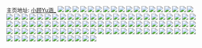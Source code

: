 主页地址: [小顾Yu涵_](https://weibo.com/u/6132742440) 
![](https://wx4.sinaimg.cn/mw2000/006H2msEly1h9lso15ac8j32bz2bzhdu.jpg) 
![](https://wx4.sinaimg.cn/mw2000/006H2msEly1h9gb0x0nunj30xo1907qc.jpg) 
![](https://wx4.sinaimg.cn/mw2000/006H2msEly1h9gb0w9i8dj31o0190e83.jpg) 
![](https://wx4.sinaimg.cn/mw2000/006H2msEly1h9fy6e0o9kj30o20o2tgg.jpg) 
![](https://wx4.sinaimg.cn/mw2000/006H2msEly1h9fy5qxonsj32c0340kjn.jpg) 
![](https://wx4.sinaimg.cn/mw2000/006H2msEly1h94ouxwfa3j31410u0dlx.jpg) 
![](https://wx4.sinaimg.cn/mw2000/006H2msEly1h8qr2x29doj32bz2bz7wi.jpg) 
![](https://wx4.sinaimg.cn/mw2000/006H2msEly1h8oow2ihhnj31400u0n5p.jpg) 
![](https://wx4.sinaimg.cn/mw2000/006H2msEly1h8oow3uinvj30u0140dl0.jpg) 
![](https://wx4.sinaimg.cn/mw2000/006H2msEly1h89k3obrnwj30xo0u0gxw.jpg) 
![](https://wx4.sinaimg.cn/mw2000/006H2msEly1h89jpascj8j30u00u0475.jpg) 
![](https://wx4.sinaimg.cn/mw2000/006H2msEly1h89jwfbpukj30u01hc43b.jpg) 
![](https://wx4.sinaimg.cn/mw2000/006H2msEly1h89jxyi0c7j30u00u07aa.jpg) 
![](https://wx4.sinaimg.cn/mw2000/006H2msEly1h89jwfiyq3j30u01hcjyx.jpg) 
![](https://wx4.sinaimg.cn/mw2000/006H2msEly1h82k8f9vxyj30u014043p.jpg) 
![](https://wx4.sinaimg.cn/mw2000/006H2msEly1h7vomvftiej30u013z10h.jpg) 
![](https://wx4.sinaimg.cn/mw2000/006H2msEly1h6kfzijnahj30u014044y.jpg) 
![](https://wx4.sinaimg.cn/mw2000/006H2msEly1h6kfziru5qj30ht0i1jt1.jpg) 
![](https://wx4.sinaimg.cn/mw2000/006H2msEly1h6kfzkx3lkj30u0140got.jpg) 
![](https://wx4.sinaimg.cn/mw2000/006H2msEly1h6kfzjrhb7j30u0140tfb.jpg) 
![](https://wx4.sinaimg.cn/mw2000/006H2msEly1h6kfzkjqrdj30u0140dsc.jpg) 
![](https://wx4.sinaimg.cn/mw2000/006H2msEly1h6kfzj6ixwj30u0140q8x.jpg) 
![](https://wx4.sinaimg.cn/mw2000/006H2msEly1h3j92cn379j30u0140gpq.jpg) 
![](https://wx4.sinaimg.cn/mw2000/006H2msEly1h3g30g8gokj30u00u0n3m.jpg) 
![](https://wx4.sinaimg.cn/mw2000/006H2msEly1h3g30hlzm3j30u00u0tdg.jpg) 
![](https://wx4.sinaimg.cn/mw2000/006H2msEly1h3g30fp13rj30u00u0tel.jpg) 
![](https://wx4.sinaimg.cn/mw2000/006H2msEly1h3g30f6659j30tz0u043d.jpg) 
![](https://wx4.sinaimg.cn/mw2000/006H2msEly1h3g30gor06j30u00u0dku.jpg) 
![](https://wx4.sinaimg.cn/mw2000/006H2msEly1h3drno5jgwj30u00u0q7n.jpg) 
![](https://wx4.sinaimg.cn/mw2000/006H2msEly1h3drnosuw1j31410u00y7.jpg) 
![](https://wx4.sinaimg.cn/mw2000/006H2msEly1h3drnpbw9lj30u00u0dnk.jpg) 
![](https://wx4.sinaimg.cn/mw2000/006H2msEly1h3drnr7rylj30u00u011s.jpg) 
![](https://wx4.sinaimg.cn/mw2000/006H2msEly1h3drnqhjvuj30u00u042y.jpg) 
![](https://wx4.sinaimg.cn/mw2000/006H2msEly1h3drnpulruj31280u0td2.jpg) 
![](https://wx4.sinaimg.cn/mw2000/006H2msEly1h3csnbihdpj30u00u0tel.jpg) 
![](https://wx4.sinaimg.cn/mw2000/006H2msEly1h3csncxmdoj30u00vrtgn.jpg) 
![](https://wx4.sinaimg.cn/mw2000/006H2msEly1h3csndipaxj30u00u0gtd.jpg) 
![](https://wx4.sinaimg.cn/mw2000/006H2msEly1h3csncdu0ij30u01hck08.jpg) 
![](https://wx4.sinaimg.cn/mw2000/006H2msEly1h3csnaonrvj30wi0msqad.jpg) 
![](https://wx4.sinaimg.cn/mw2000/006H2msEly1h3csnb6r7mj30u00u0q9r.jpg) 
![](https://wx4.sinaimg.cn/mw2000/006H2msEly1h3cso1vyckj30u00u0n50.jpg) 
![](https://wx4.sinaimg.cn/mw2000/006H2msEly1h2f1x8tlw8j30ku0lcgnz.jpg) 
![](https://wx4.sinaimg.cn/mw2000/006H2msEly1h2f1x8kkfdj30l70l840s.jpg) 
![](https://wx4.sinaimg.cn/mw2000/006H2msEly1h2f1x94o5fj30kc0ladi8.jpg) 
![](https://wx4.sinaimg.cn/mw2000/006H2msEly1h2f1x9dvbfj30fc0fhta9.jpg) 
![](https://wx4.sinaimg.cn/mw2000/006H2msEly1h25v5c6fjwj33402c0e86.jpg) 
![](https://wx4.sinaimg.cn/mw2000/006H2msEly1h1irnsqjvwj30wh0o4whx.jpg) 
![](https://wx4.sinaimg.cn/mw2000/006H2msEly1h1irnxoj9wj31400u07d3.jpg) 
![](https://wx4.sinaimg.cn/mw2000/006H2msEly1h1e32rk9ypj30u01hc7b1.jpg) 
![](https://wx4.sinaimg.cn/mw2000/006H2msEly1h0xz9ya282j32c02c0hdv.jpg) 
![](https://wx4.sinaimg.cn/mw2000/006H2msEly1gzui4bb9yxj30wi1gfqgc.jpg) 
![](https://wx4.sinaimg.cn/mw2000/006H2msEly1gzui4bymnlj30wi1hmdt5.jpg) 
![](https://wx4.sinaimg.cn/mw2000/006H2msEly1gzui4ak6glj31o02804qr.jpg) 
![](https://wx4.sinaimg.cn/mw2000/006H2msEly1gzui4fcdbjj31o0280hdv.jpg) 
![](https://wx4.sinaimg.cn/mw2000/006H2msEly1gzc8a04aznj30wi1yc179.jpg) 
![](https://wx4.sinaimg.cn/mw2000/006H2msEly1gz7igr9hfpj31v91v9npf.jpg) 
![](https://wx4.sinaimg.cn/mw2000/006H2msEly1gz7igswynzj32by2byqv6.jpg) 
![](https://wx4.sinaimg.cn/mw2000/006H2msEly1gz7igu5zcpj31tf1tfqv5.jpg) 
![](https://wx4.sinaimg.cn/mw2000/006H2msEly1gz7igwm0xuj32bz2bzx6s.jpg) 
![](https://wx4.sinaimg.cn/mw2000/006H2msEly1gz7igy547dj3340340u12.jpg) 
![](https://wx4.sinaimg.cn/mw2000/006H2msEly1gz7igzg1o2j31t81t8u0x.jpg) 
![](https://wx4.sinaimg.cn/mw2000/006H2msEly1gz7ih0qk4uj31xo1xo1ky.jpg) 
![](https://wx4.sinaimg.cn/mw2000/006H2msEly1gz7ih2cs7oj32c02c04qr.jpg) 
![](https://wx4.sinaimg.cn/mw2000/006H2msEly1gz7igogbz7j33403407wo.jpg) 
![](https://wx4.sinaimg.cn/mw2000/006H2msEly1gz7ih37bfaj31kj16e7oq.jpg) 
![](https://wx4.sinaimg.cn/mw2000/006H2msEly1gz7ih3zjibj322s1k34q6.jpg) 
![](https://wx4.sinaimg.cn/mw2000/006H2msEly1gz7iisa0qfj333z2bze84.jpg) 
![](https://wx4.sinaimg.cn/mw2000/006H2msEly1gz7iiq7pzfj31qi1qi7wj.jpg) 
![](https://wx4.sinaimg.cn/mw2000/006H2msEly1gz53rd98g8j30u01sygse.jpg) 
![](https://wx4.sinaimg.cn/mw2000/006H2msEly1gyp5ogjkahj32801o0b2a.jpg) 
![](https://wx4.sinaimg.cn/mw2000/006H2msEly1gyp5oqlszmj32c03407wl.jpg) 
![](https://wx4.sinaimg.cn/mw2000/006H2msEly1gyp5ps1hptj30wi0ihafx.jpg) 
![](https://wx4.sinaimg.cn/mw2000/006H2msEly1gyp5oixjagj32801o0b2a.jpg) 
![](https://wx4.sinaimg.cn/mw2000/006H2msEly1gxjg2igar8j32c03404qq.jpg) 
![](https://wx4.sinaimg.cn/mw2000/006H2msEly1gxjg2k14s6j32c0340npd.jpg) 
![](https://wx4.sinaimg.cn/mw2000/006H2msEly1gvzgasxdilj30u0191adq.jpg) 
![](https://wx4.sinaimg.cn/mw2000/006H2msEly1gvzgatiz5yj30u00u0whk.jpg) 
![](https://wx4.sinaimg.cn/mw2000/006H2msEly1gvzgavy911j30u013z794.jpg) 
![](https://wx4.sinaimg.cn/mw2000/006H2msEly1gvzgatssnqj30u0191ahv.jpg) 
![](https://wx4.sinaimg.cn/mw2000/006H2msEly1gvzgau0vkyj30u019178o.jpg) 
![](https://wx4.sinaimg.cn/mw2000/006H2msEly1gvzgau9y99j30u0140jw8.jpg) 
![](https://wx4.sinaimg.cn/mw2000/006H2msEly1gvzgauhrqaj30u01sy456.jpg) 
![](https://wx4.sinaimg.cn/mw2000/006H2msEly1gvzgat7soij30kw1qndlq.jpg) 
![](https://wx4.sinaimg.cn/mw2000/006H2msEly1gvzgautvdtj30u0191q7t.jpg) 
![](https://wx4.sinaimg.cn/mw2000/006H2msEly1gvzgav1pcij30u0191gqf.jpg) 
![](https://wx4.sinaimg.cn/mw2000/006H2msEly1gvzgavfodej30u01910xh.jpg) 
![](https://wx4.sinaimg.cn/mw2000/006H2msEly1gvzgavnvlhj30u00u0q5l.jpg) 
![](https://wx4.sinaimg.cn/mw2000/006H2msEly1gvzgaw7069j30u014077x.jpg) 
![](https://wx4.sinaimg.cn/mw2000/006H2msEly1gvzgaweobkj30u00u0jw9.jpg) 
![](https://wx4.sinaimg.cn/mw2000/006H2msEly1gvzgaworzpj30u0143n6w.jpg) 
![](https://wx4.sinaimg.cn/mw2000/006H2msEly1gvzgax3r9qj30u01hr162.jpg) 
![](https://wx4.sinaimg.cn/mw2000/006H2msEly1gvzgaxpm8jj30u00u0aek.jpg) 
![](https://wx4.sinaimg.cn/mw2000/006H2msEly1gvzgaxfkj6j30u0140n5v.jpg) 
![](https://wx4.sinaimg.cn/mw2000/006H2msEly1gvbf6jarrjj62801o0b2a02.jpg) 
![](https://wx4.sinaimg.cn/mw2000/006H2msEly1gvbfd5ksawj62c02tse8402.jpg) 
![](https://wx4.sinaimg.cn/mw2000/006H2msEly1gvbf9v0uz2j62bx340hdw02.jpg) 
![](https://wx4.sinaimg.cn/mw2000/006H2msEly1gv8p0li32oj62bz2bzb2b02.jpg) 
![](https://wx4.sinaimg.cn/mw2000/006H2msEly1gv8p0q5oxnj63403404qv02.jpg) 
![](https://wx4.sinaimg.cn/mw2000/006H2msEly1gv8p0ti2rgj616o1kwhdt02.jpg) 
![](https://wx4.sinaimg.cn/mw2000/006H2msEly1gv8p0z0avmj61zi1zi4qr02.jpg) 
![](https://wx4.sinaimg.cn/mw2000/006H2msEly1gv8p1bauc0j63403401l202.jpg) 
![](https://wx4.sinaimg.cn/mw2000/006H2msEly1gv8p0fosq3j61xe1xee8102.jpg) 
![](https://wx4.sinaimg.cn/mw2000/006H2msEly1gv8p1pyk1rj63403404qs02.jpg) 
![](https://wx4.sinaimg.cn/mw2000/006H2msEly1gv8p1jb6s9j62dc340x6r02.jpg) 
![](https://wx4.sinaimg.cn/mw2000/006H2msEly1gv8p1vxetvj6340340hdv02.jpg) 
